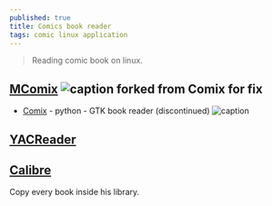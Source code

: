 ```yaml
---
published: true
title: Comics book reader
tags: comic linux application
---
```

> Reading comic book on linux.

## [MComix](https://sourceforge.net/p/mcomix/wiki/Home/) ![caption](https://a.fsdn.com/allura/p/mcomix/icon?1357631954) forked from Comix for fix 
- [Comix](https://sourceforge.net/projects/comix/) - python - GTK book reader (discontinued) ![caption](http://comix.sourceforge.net/logo.png)
    
## [YACReader](https://yacreader.com/)

## [Calibre](https://calibre-ebook.com/demo)
Copy every book inside his library.
